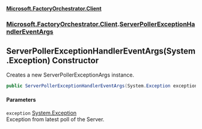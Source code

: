 #### [Microsoft.FactoryOrchestrator.Client](./Microsoft-FactoryOrchestrator-Client.md 'Microsoft.FactoryOrchestrator.Client')
### [Microsoft.FactoryOrchestrator.Client](./Microsoft-FactoryOrchestrator-Client.md 'Microsoft.FactoryOrchestrator.Client').[ServerPollerExceptionHandlerEventArgs](./Microsoft-FactoryOrchestrator-Client-ServerPollerExceptionHandlerEventArgs.md 'Microsoft.FactoryOrchestrator.Client.ServerPollerExceptionHandlerEventArgs')
## ServerPollerExceptionHandlerEventArgs(System.Exception) Constructor
Creates a new ServerPollerExceptionArgs instance.  
```csharp
public ServerPollerExceptionHandlerEventArgs(System.Exception exception);
```
#### Parameters
<a name='Microsoft-FactoryOrchestrator-Client-ServerPollerExceptionHandlerEventArgs-ServerPollerExceptionHandlerEventArgs(System-Exception)-exception'></a>
`exception` [System.Exception](https://docs.microsoft.com/en-us/dotnet/api/System.Exception 'System.Exception')  
Exception from latest poll of the Server.  
  
